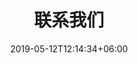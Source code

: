---
title: "联系我们"
date: 2019-05-12T12:14:34+06:00
description: "This is meta description."
email: guodao [at] zjut.edu.cn
email_url: guodao@zjut.edu.cn
email_icon: /images/contactimage/mail.svg
github: https://github.com/zjutvis/
github_icon: /images/contactimage/github.svg
address: 浙江省杭州市西湖区留和路288号浙江工业大学屏峰校区计算机大楼C516
address_url: https://map.baidu.com/search/浙江省杭州市西湖区留和路288号浙江工业大学屏峰校区计算机大楼C516
address_icon: /images/contactimage/location.svg
---